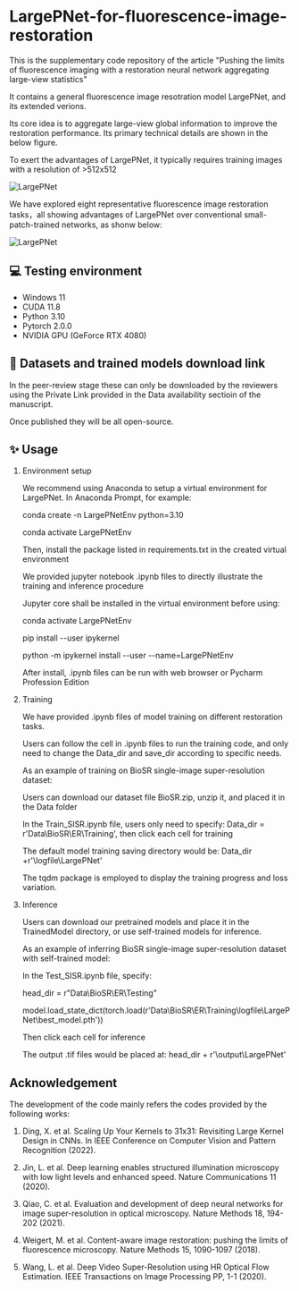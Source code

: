 # LargePNet-for-fluorescence-image-restoration

This is the supplementary code repository of the article "Pushing the limits of fluorescence imaging with a restoration neural network aggregating large-view statistics"

It contains a general fluorescence image resotration model LargePNet, and its extended verions.

Its core idea is to aggregate large-view global information to improve the restoration performance. Its primary technical details are shown in the below figure.

To exert the advantages of LargePNet, it typically requires training images with a resolution of >512x512

![LargePNet](./Image/1.png)

We have explored eight representative fluorescence image restoration tasks，all showing advantages of LargePNet over conventional small-patch-trained networks, as shonw below:

![LargePNet](./Image/2.png)

## 💻 Testing environment
  - Windows 11
  - CUDA 11.8
  - Python 3.10
  - Pytorch 2.0.0
  - NVIDIA GPU (GeForce RTX 4080) 

## 🎨 Datasets and trained models download link

  In the peer-review stage these can only be downloaded by the reviewers using the Private Link provided in the Data availability sectioin of the manuscript. 

  Once published they will be all open-source.
  
## ✨ Usage
1. Environment setup
   
   We recommend using Anaconda to setup a virtual environment for LargePNet. In Anaconda Prompt, for example:
   
   conda create -n LargePNetEnv python=3.10
   
   conda activate LargePNetEnv
   
   Then, install the package listed in requirements.txt in the created virtual environment
   
   We provided jupyter notebook .ipynb files to directly illustrate the training and inference procedure
   
   Jupyter core shall be installed in the virtual environment before using:
   
   conda activate LargePNetEnv
   
   pip install --user ipykernel
   
   python -m ipykernel install --user --name=LargePNetEnv
   
   After install, .ipynb files can be run with web browser or Pycharm Profession Edition
   
3. Training

   We have provided .ipynb files of model training on different restoration tasks.
   
   Users can follow the cell in .ipynb files to run the training code, and only need to change the Data_dir and save_dir according to specific needs.
   
   As an example of training on BioSR single-image super-resolution dataset:
   
   Users can download our dataset file BioSR.zip, unzip it, and placed it in the Data folder
   
   In the Train_SISR.ipynb file, users only need to specify: Data_dir = r'Data\BioSR\ER\Training', then click each cell for training
   
   The default model training saving directory would be: Data_dir +r'\logfile\LargePNet'
   
   The tqdm package is employed to display the training progress and loss variation.
   
5. Inference

   Users can download our pretrained models and place it in the TrainedModel directory, or use self-trained models for inference.
   
   As an example of inferring BioSR single-image super-resolution dataset with self-trained model:
   
   In the Test_SISR.ipynb file, specify:
   
   head_dir = r"Data\BioSR\ER\Testing"
   
   model.load_state_dict(torch.load(r'Data\BioSR\ER\Training\logfile\LargePNet\best_model.pth'))

   Then click each cell for inference
   
   The output .tif files would be placed at: head_dir + r'\output\LargePNet'

## Acknowledgement

  The development of the code mainly refers the codes provided by the following works: 

  1. Ding, X. et al. Scaling Up Your Kernels to 31x31: Revisiting Large Kernel Design in CNNs. In IEEE Conference on Computer Vision and Pattern Recognition (2022).

  2. Jin, L. et al. Deep learning enables structured illumination microscopy with low light levels and enhanced speed. Nature Communications 11 (2020).

  3. Qiao, C. et al. Evaluation and development of deep neural networks for image super-resolution in optical microscopy. Nature Methods 18, 194-202 (2021).

  4. Weigert, M. et al. Content-aware image restoration: pushing the limits of fluorescence microscopy. Nature Methods 15, 1090-1097 (2018).

  5. Wang, L. et al. Deep Video Super-Resolution using HR Optical Flow Estimation. IEEE Transactions on Image Processing PP, 1-1 (2020).
